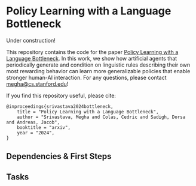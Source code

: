 # Policy Learning with a Language Bottleneck

Under construction!


This repository contains the code for the paper [Policy Learning with a Language Bottleneck](https://cs.stanford.edu/~megha). In this work, we show how artificial agents that periodically generate and condition on linguistic rules describing their own most rewarding behavior can learn more generalizable policies that enable stronger human-AI interaction. For any questions, please contact megha@cs.stanford.edu! 

If you find this repository useful, please cite:

```
@inproceedings{srivastava2024bottleneck,
    title = "Policy Learning with a Language Bottleneck",
    author = "Srivastava, Megha and Colas, Cedric and Sadigh, Dorsa and Andreas, Jacob",
    booktitle = "arxiv",
    year = "2024",
}
```

## Dependencies & First Steps

## Tasks
